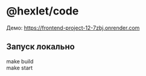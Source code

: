 # @hexlet/code

Демо: https://frontend-project-12-7zbj.onrender.com

## Запуск локально

make build  
make start
